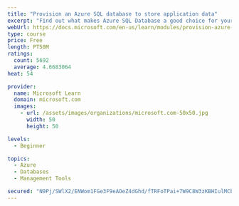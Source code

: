 ```yaml
---
title: "Provision an Azure SQL database to store application data"
excerpt: "Find out what makes Azure SQL Database a good choice for your relational database, how to create the database from the portal and connect with Azure Cloud Shell."
webUrl: https://docs.microsoft.com/en-us/learn/modules/provision-azure-sql-db/
type: course
price: Free
length: PT50M
ratings:
  count: 5692
  average: 4.6683064
heat: 54

provider:
  name: Microsoft Learn
  domain: microsoft.com
  images:
    - url: /assets/images/organizations/microsoft.com-50x50.jpg
      width: 50
      height: 50

levels:
  - Beginner

topics:
  - Azure
  - Databases
  - Management Tools

secured: "N9Pj/SWlX2/ENWom1FGe3F9eAOeZ4dGhd/fTRFoTPai+7W9C8W3zKBHIulMCbEUPQS/J8nDCUMluSWI4au7YXQ50kyeJ2pQAPtuPmkrhYAYQx2N0VCiihiX1dc2LtV03fOq+Wqj8S9RlwoOyxmDe1QIkj4sCdIcfSz6zG5573XE5j3MmigG6lfFAI+52sRl+B6llRXTtEdPHNtHhvwc1eSl9lrAi4L0l/HD96CdirCw1siii9Y2gQveLB17JpF3pK0gMN4FeIp7OlZgiWqJ//ll0nSQyF1gH3jAT3jzW3hLfMLM/wWeTXJnTaiMk/c7sORxAz7uLVprT3P5pIUWvFxltnO3O/DDE7T7qrlo9E94wE6h0QBqZPL3rTezpra7P3a6WUNITl88EVaJHYwcTP+pkP4lEsFAy0eZbYWyIxUg=;FGC2J5dKdlV4jTaR2UDfig=="
---
```


